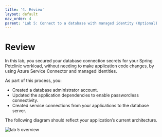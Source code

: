 ```yaml
---
title: '4. Review'
layout: default
nav_order: 4
parent: 'Lab 5: Connect to a database with managed identity (Optional)'
---
```


# Review

In this lab, you secured your database connection secrets for your Spring Petclinic workload, without needing to make application code changes, by using Azure Service Connector and managed identities.

As part of this process, you:

-   Created a database administrator account.
-   Updated the application dependencies to enable passwordless connectivity.
-   Created service connections from your applications to the database server.

The following diagram should reflect your application’s current architecture.

![lab 5 overview](../../images/acalab4.png)
